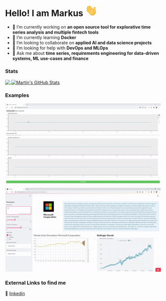 <!--
**mrkshdt/mrkshdt** is a ✨ _special_ ✨ repository because its `README.md` (this file) appears on your GitHub profile.

Here are some ideas to get you started:

- 🔭 I’m currently working on ...
- 🌱 I’m currently learning ...
- 👯 I’m looking to collaborate on ...
- 🤔 I’m looking for help with ...
- 💬 Ask me about ...
- 📫 How to reach me: ...
- 😄 Pronouns: ...
- ⚡ Fun fact: ...
-->


# Hello! I am Markus <img src="https://github.com/mrkshdt/mrkshdt/blob/main/wave.gif?raw=true" width="40px">


- 🔭 I’m currently working on <b>an open source tool for explorative time series analysis and multiple fintech tools</b>
- 🌱 I’m currently learning <b>Docker</b>
- 👯 I’m looking to collaborate on <b>applied AI and data science projects</b>
- 🤔 I’m looking for help with <b>DevOps and MLOps</b>
- 💬 Ask me about <b>time series, requirements engineering for data-driven systems, ML use-cases and finance</b> 

### Stats

<a href="https://github.com/mrkshdt">
  <img align="center" src="https://github-readme-stats.vercel.app/api/top-langs/?username=mrkshdt&hide=java&title_color=ffffff&text_color=c9cacc&icon_color=2bbc8a&bg_color=1d1f21&langs_count=3" />
</a>
<a href="https://github.com/mrkshdt">
  <img align="center" src="https://github-readme-stats.vercel.app/api?username=mrkshdt&show_icons=true&line_height=27&count_private=true&title_color=ffffff&text_color=c9cacc&icon_color=2bbc8a&bg_color=1d1f21" alt="Martin's GitHub Stats" />
</a>

### Examples

<img src="https://github.com/mrkshdt/mrkshdt/blob/main/TSLounge_pattern.gif?raw=true">  



<img src="https://github.com/mrkshdt/mrkshdt/blob/main/MCSim_fin.gif?raw=true">  



### External Links to find me


👔 [linkedin][linkedin] 


[linkedin]:  https://www.linkedin.com/in/markus-heidt/



